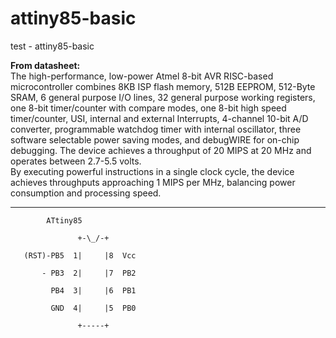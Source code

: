 # attiny85-basic
test - attiny85-basic

<b>From datasheet: </b><br />
The high-performance, low-power Atmel 8-bit AVR RISC-based microcontroller combines 8KB ISP flash memory, 512B EEPROM, 512-Byte SRAM, 
6 general purpose I/O lines, 32 general purpose working registers, one 8-bit timer/counter with compare modes, 
one 8-bit high speed timer/counter, USI, internal and external Interrupts, 4-channel 10-bit A/D converter, 
programmable watchdog timer with internal oscillator, three software selectable power saving modes, 
and debugWIRE for on-chip debugging. The device achieves a throughput of 20 MIPS at 20 MHz and operates between 2.7-5.5 volts.<br />
By executing powerful instructions in a single clock cycle, the device achieves throughputs approaching 1 MIPS per MHz, 
balancing power consumption and processing speed.<br />
<hr />
<code>        ATtiny85<br />
               +-\_/-+<br />
   (RST)-PB5  1|     |8  Vcc<br />
       - PB3  2|     |7  PB2<br /> 
         PB4  3|     |6  PB1<br />       
         GND  4|     |5  PB0<br />         
               +-----+<br />
               </code>


